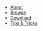  * [About](/#/data)
 * [Browse](/#/data/browse)
 * [Download](/#/data/download)
 * [Tips & Tricks](/#/data/tips)
